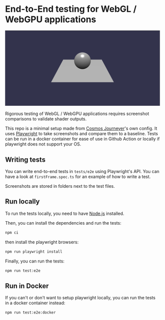 # End-to-End testing for WebGL / WebGPU applications

![alt text](image.png)

Rigorous testing of WebGL / WebGPU applications requires screenshot comparisons to validate shader outputs.

This repo is a minimal setup made from [Cosmos Journeyer](https://github.com/BarthPaleologue/CosmosJourneyer)'s own config. It uses [Playwright](https://playwright.dev/) to take screenshots and compare them to a baseline. Tests can be run in a docker container for ease of use in Github Action or locally if playwright does not support your OS.

## Writing tests

You can write end-to-end tests in `tests/e2e` using Playwright's API. You can have a look at `firstFrame.spec.ts` for an example of how to write a test.

Screenshots are stored in folders next to the test files.

## Run locally

To run the tests locally, you need to have [Node.js](https://nodejs.org/) installed.

Then, you can install the dependencies and run the tests:

```bash
npm ci
```

then install the playwright browsers:

```bash
npm run playwright install
```

Finally, you can run the tests:

```bash
npm run test:e2e
```

## Run in Docker

If you can't or don't want to setup playwright locally, you can run the tests in a docker container instead:

```bash
npm run test:e2e:docker
```
